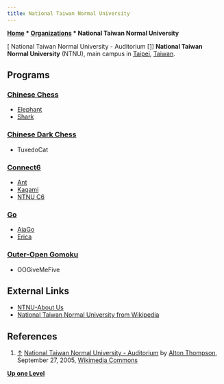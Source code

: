 ```yaml
---
title: National Taiwan Normal University
---
```

**[Home](Home "Home") \* [Organizations](Organizations "Organizations") \* National Taiwan Normal University**



[ National Taiwan Normal University - Auditorium <a id="cite-note-1" href="#cite-ref-1">[1]</a>
**National Taiwan Normal University** (NTNU), main campus in [Taipei](https://en.wikipedia.org/wiki/Taipei_City), [Taiwan](https://en.wikipedia.org/wiki/Taiwan).



## Programs


### [Chinese Chess](Chinese_Chess "Chinese Chess")


* [Elephant](index.php?title=Elephant_(Xiangqi)&action=edit&redlink=1 "Elephant (Xiangqi) (page does not exist)")
* [Shark](index.php?title=Shark_(Xiangqi)&action=edit&redlink=1 "Shark (Xiangqi) (page does not exist)")


### [Chinese Dark Chess](Chinese_Dark_Chess "Chinese Dark Chess")


* TuxedoCat


### [Connect6](Connect6 "Connect6")


* [Ant](https://www.game-ai-forum.org/icga-tournaments/program.php?id=645)
* [Kagami](https://www.game-ai-forum.org/icga-tournaments/program.php?id=591)
* [NTNU C6](https://www.game-ai-forum.org/icga-tournaments/program.php?id=521)


### [Go](Go "Go")


* [AjaGo](https://www.game-ai-forum.org/icga-tournaments/program.php?id=101)
* [Erica](https://www.game-ai-forum.org/icga-tournaments/program.php?id=530)


### [Outer-Open Gomoku](index.php?title=Outer-Open_Gomoku&action=edit&redlink=1 "Outer-Open Gomoku (page does not exist)")


* OOGiveMeFive


## External Links


* [NTNU-About Us](http://en.ntnu.edu.tw/aboutus.php)
* [National Taiwan Normal University from Wikipedia](https://en.wikipedia.org/wiki/National_Taiwan_Normal_University)


## References


1. <a id="cite-ref-1" href="#cite-note-1">↑</a> [National Taiwan Normal University - Auditorium](https://commons.wikimedia.org/wiki/File:Taiwan.ntnu.auditorium.altonthompson.jpg) by [Alton Thompson](https://en.wikipedia.org/wiki/User:Alton.arts), September 27, 2005, [Wikimedia Commons](https://en.wikipedia.org/wiki/Wikimedia_Commons)

**[Up one Level](Organizations "Organizations")**







 
